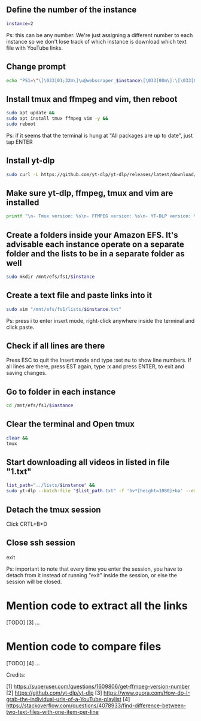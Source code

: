 ## Define the number of the instance

```sh
instance=2
```
Ps: this can be any number. We're just assigning a different number to each instance so we don't lose track of which instance is download which text file with YouTube links.

## Change prompt

```sh
echo "PS1=\"\[\033[01;32m\]\u@webscraper_$instance\[\033[00m\]:\[\033[01;34m\]\w\[\033[00m\]\$ \"" >> ~/.bashrc && source ~/.bashrc
```

## Install tmux and ffmpeg and vim, then reboot

```sh
sudo apt update &&
sudo apt install tmux ffmpeg vim -y &&
sudo reboot
```

Ps: if it seems that the terminal is hung at "All packages are up to date", just tap ENTER

## Install yt-dlp

```sh
sudo curl -L https://github.com/yt-dlp/yt-dlp/releases/latest/download/yt-dlp -o /usr/local/bin/yt-dlp && sudo chmod a+rx /usr/local/bin/yt-dlp
```

## Make sure yt-dlp, ffmpeg, tmux and vim are installed

```sh
printf "\n- Tmux version: %s\n- FFMPEG version: %s\n- YT-DLP version: %s\n- Vim version: %s\n\n" "$(tmux -V | awk '{print $NF}')" "$(ffmpeg -version | sed -n "s/ffmpeg version \([-0-9.]*\).*/\1/p;")" "$(yt-dlp --version)" "$(vim --version | head -n 1)"
```

## Create a folders inside your Amazon EFS. It's advisable each instance operate on a separate folder and the lists to be in a separate folder as well

```sh
sudo mkdir /mnt/efs/fs1/$instance
```

## Create a text file and paste links into it

```sh
sudo vim "/mnt/efs/fs1/lists/$instance.txt"
```

Ps: press i to enter insert mode, right-click anywhere inside the terminal and click paste.

## Check if all lines are there

Press ESC to quit the Insert mode and type :set nu to show line numbers. If all lines are there, press EST again, type :x and press ENTER, to exit and saving changes.

## Go to folder in each instance

```sh
cd /mnt/efs/fs1/$instance
```

## Clear the terminal and Open tmux

```sh
clear &&
tmux
```

## Start downloading all videos in listed in file "1.txt"

```sh
list_path="../lists/$instance" &&
sudo yt-dlp --batch-file "$list_path.txt" -f 'bv*[height=1080]+ba' --embed-thumbnail --embed-metadata
```

## Detach the tmux session

Click CRTL+B+D

## Close ssh session

exit

Ps: important to note that every time you enter the session, you have to detach from it instead of running "exit" inside the session, or else the session will be closed.

# Mention code to extract all the links
[TODO] [3] ...

# Mention code to compare files
[TODO] [4] ...

Credits:

[1] https://superuser.com/questions/1609806/get-ffmpeg-version-number
[2] https://github.com/yt-dlp/yt-dlp
[3] https://www.quora.com/How-do-I-grab-the-individual-urls-of-a-YouTube-playlist
[4] https://stackoverflow.com/questions/4078933/find-difference-between-two-text-files-with-one-item-per-line
